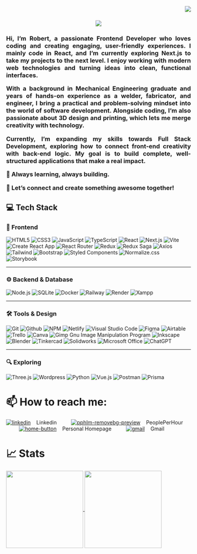 <img align="right" src="https://visitor-badge.laobi.icu/badge?page_id=RobFyd.RobFyd" />

<h1 align="center">
    <img src="https://readme-typing-svg.herokuapp.com/?font=Lato&pause=1000&color=f0f6fc&background=0d1117&size=45&center=true&vCenter=true&width=500&height=70&duration=2000&lines=Hi+There!+👋;+I'm+Robert+:);" />
</h1> 

<h3 align="justify">
    
Hi, I’m Robert, a passionate Frontend Developer who loves coding and creating engaging, user-friendly experiences. I mainly code in React, and I’m currently exploring Next.js to take my projects to the next level. I enjoy working with modern web technologies and turning ideas into clean, functional interfaces.
    
With a background in Mechanical Engineering graduate and years of hands-on experience as a welder, fabricator, and engineer, I bring a practical and problem-solving mindset into the world of software development. Alongside coding, I’m also passionate about 3D design and printing, which lets me merge creativity with technology.

Currently, I’m expanding my skills towards Full Stack Development, exploring how to connect front-end creativity with back-end logic. My goal is to build complete, well-structured applications that make a real impact.

🚀 Always learning, always building.

🤝 Let’s connect and create something awesome together!
</h3>

## 💻 Tech Stack

### 🎨 Frontend
![HTML5](https://img.shields.io/badge/html5-%23E34F26.svg?style=for-the-badge&logo=html5&logoColor=white)
![CSS3](https://img.shields.io/badge/css3-%231572B6.svg?style=for-the-badge&logo=css3&logoColor=white)
![JavaScript](https://img.shields.io/badge/javascript-%23323330.svg?style=for-the-badge&logo=javascript&logoColor=%23F7DF1E)
![TypeScript](https://img.shields.io/badge/TypeScript-007ACC?style=for-the-badge&logo=typescript&logoColor=white)
![React](https://img.shields.io/badge/react-%2320232a.svg?style=for-the-badge&logo=react&logoColor=%2361DAFB)
![Next.js](https://img.shields.io/badge/next%20js-000000?style=for-the-badge&logo=nextdotjs&logoColor=white)
![Vite](https://img.shields.io/badge/Vite-B73BFE?style=for-the-badge&logo=vite&logoColor=FFD62E)
![Create React App](https://img.shields.io/badge/Create%20React%20App-09D3AC.svg?style=for-the-badge&logo=Create-React-App&logoColor=white)
![React Router](https://img.shields.io/badge/React_Router-CA4245?style=for-the-badge&logo=react-router&logoColor=white)
![Redux](https://img.shields.io/badge/redux-%23593d88.svg?style=for-the-badge&logo=redux&logoColor=white)
![Redux Saga](https://img.shields.io/badge/Redux--Saga-999999.svg?style=for-the-badge&logo=Redux-Saga&logoColor=white)
![Axios](https://img.shields.io/badge/axios-671ddf?&style=for-the-badge&logo=axios&logoColor=white)
![Tailwind](https://img.shields.io/badge/Tailwind_CSS-38B2AC?style=for-the-badge&logo=tailwind-css&logoColor=white)
![Bootstrap](https://img.shields.io/badge/Bootstrap-563D7C?style=for-the-badge&logo=bootstrap&logoColor=white)
![Styled Components](https://img.shields.io/badge/styled--components-DB7093?style=for-the-badge&logo=styled-components&logoColor=white)
![Normalize.css](https://img.shields.io/badge/Normalize.css-E3695F.svg?style=for-the-badge&logo=normalizedotcss&logoColor=white)
![Storybook](https://img.shields.io/badge/storybook-FF4785?style=for-the-badge&logo=storybook&logoColor=white)

---

### ⚙️ Backend & Database
![Node.js](https://img.shields.io/badge/Node%20js-339933?style=for-the-badge&logo=nodedotjs&logoColor=white)
![SQLite](https://img.shields.io/badge/Sqlite-003B57?style=for-the-badge&logo=sqlite&logoColor=white)
![Docker](https://img.shields.io/badge/Docker-2CA5E0?style=for-the-badge&logo=docker&logoColor=white)
![Railway](https://img.shields.io/badge/Railway-131415?style=for-the-badge&logo=railway&logoColor=white)
![Render](https://img.shields.io/badge/Render-46E3B7?style=for-the-badge&logo=render&logoColor=white)
![Xampp](https://img.shields.io/badge/Xampp-F37623?style=for-the-badge&logo=xampp&logoColor=white)

---

### 🛠️ Tools & Design
![Git](https://img.shields.io/badge/Git-F05032.svg?style=for-the-badge&logo=Git&logoColor=white)
![Github](https://img.shields.io/badge/GitHub-181717.svg?style=for-the-badge&logo=GitHub&logoColor=white)
![NPM](https://img.shields.io/badge/NPM-%23000000.svg?style=for-the-badge&logo=npm&logoColor=white)
![Netlify](https://img.shields.io/badge/Netlify-00C7B7?style=for-the-badge&logo=netlify&logoColor=white)
![Visual Studio Code](https://img.shields.io/badge/Visual%20Studio%20Code-007ACC.svg?style=for-the-badge&logo=Visual-Studio-Code&logoColor=white)
![Figma](https://img.shields.io/badge/Figma-F24E1E.svg?style=for-the-badge&logo=Figma&logoColor=white)
![Airtable](https://img.shields.io/badge/Airtable-18BFFF?style=for-the-badge&logo=Airtable&logoColor=white)
![Trello](https://img.shields.io/badge/Trello-0052CC?style=for-the-badge&logo=trello&logoColor=white)
![Canva](https://img.shields.io/badge/Canva-%2300C4CC.svg?style=for-the-badge&logo=Canva&logoColor=white)
![Gimp Gnu Image Manipulation Program](https://img.shields.io/badge/Gimp-657D8B?style=for-the-badge&logo=gimp&logoColor=FFFFFF)
![Inkscape](https://img.shields.io/badge/Inkscape-000000?style=for-the-badge&logo=Inkscape&logoColor=white)
![Blender](https://img.shields.io/badge/blender-%23F5792A.svg?style=for-the-badge&logo=blender&logoColor=white)
![Tinkercad](https://img.shields.io/badge/tinkercad-1477D1?style=for-the-badge&logo=tinkercad&logoColor=white)
![Solidworks](https://img.shields.io/badge/solidworks-005386?style=for-the-badge&logo=dassaultsystemes&logoColor=white)
![Microsoft Office](https://img.shields.io/badge/Microsoft_Office-D83B01?style=for-the-badge&logo=microsoft-office&logoColor=white)
![ChatGPT](https://img.shields.io/badge/ChatGPT-74aa9c?style=for-the-badge&logo=openai&logoColor=white)

---

### 🔍 Exploring
![Three.js](https://img.shields.io/badge/ThreeJs-black?style=for-the-badge&logo=three.js&logoColor=white)
![Wordpress](https://img.shields.io/badge/Wordpress-21759B?style=for-the-badge&logo=wordpress&logoColor=white)
![Python](https://img.shields.io/badge/Python-FFD43B?style=for-the-badge&logo=python&logoColor=blue)
![Vue.js](https://img.shields.io/badge/Vue%20js-35495E?style=for-the-badge&logo=vuedotjs&logoColor=4FC08D)
![Postman](https://img.shields.io/badge/Postman-FF6C37?style=for-the-badge&logo=Postman&logoColor=white)
![Prisma](https://img.shields.io/badge/Prisma-3982CE?style=for-the-badge&logo=Prisma&logoColor=white)


# 📫 How to reach me:

[![linkedin](https://github.com/user-attachments/assets/21b270a5-e9f7-4ec6-a069-d01d3ce38cf7)](http://linkedin.com/in/robert-fydrych) &nbsp;&nbsp; Linkedin &nbsp;&nbsp;&nbsp;&nbsp;&nbsp;&nbsp;&nbsp;&nbsp;
[![pphIm-removebg-preview](https://github.com/user-attachments/assets/4038f674-af54-409e-9ce8-81c99658c1af)](http://pph.me/RobertFydrych) &nbsp;&nbsp;  PeoplePerHour &nbsp;&nbsp;&nbsp;&nbsp;&nbsp;&nbsp;&nbsp;&nbsp;
[![home-button](https://github.com/user-attachments/assets/d33fd147-3801-4285-9e06-d2e03cd616c0)](https://robfyd.github.io/Personal-Homepage/) &nbsp;&nbsp; Personal Homepage &nbsp;&nbsp;&nbsp;&nbsp;&nbsp;&nbsp;&nbsp;&nbsp;
[![gmail](https://github.com/user-attachments/assets/d8c36467-0e60-42f6-9e5f-98fff9c2080e)](mailto:fydrych.robert.w@gmail.com) &nbsp;&nbsp; Gmail

# 📈 Stats

<a href="https://github.com/anuraghazra/github-readme-stats">
  <img height=210 align="center" src="https://github-readme-stats.vercel.app/api?username=RobFyd&show_icons=true&theme=dracula&hide=issues&show=prs_merged_percentage&rank_icon=github" />
</a>
<a href="https://github.com/anuraghazra/github-readme-stats">
  <img height=210 align="center" src="https://github-readme-stats.vercel.app/api/top-langs/?username=RobFyd&layout=donut&exclude_repo=Fix-It-Fast,RobFyd.github.io&langs_count=10&theme=dracula" />
</a>

<!-- 
<picture>
  <source
    srcset="https://github-readme-stats.vercel.app/api?username=RobFyd&show_icons=true&theme=dracula&hide=issues&show=prs_merged_percentage&rank_icon=github"
    media="(prefers-color-scheme: dark)"
  />
  <source
    srcset="https://github-readme-stats.vercel.app/api?username=RobFyd&show_icons=true&hide=issues&show=prs_merged_percentage"
    media="(prefers-color-scheme: light), (prefers-color-scheme: no-preference)"
  />
  <img src="https://github-readme-stats.vercel.app/api?username=RobFyd&show_icons=true" />
</picture>

[![Top Langs](https://github-readme-stats.vercel.app/api/top-langs/?username=RobFyd&layout=donut&exclude_repo=Fix-It-Fast,RobFyd.github.io&langs_count=10&theme=dracula)](https://github.com/anuraghazra/github-readme-stats)

[Top Langs](https://github-readme-stats.vercel.app/api/top-langs/?username=RobFyd&exclude_repo=Fix-It-Fast,RobFyd.github.io&langs_count=10&layout=compact)

**RobFyd/RobFyd** is a ✨ _special_ ✨ repository because its `README.md` (this file) appears on your GitHub profile.

Here are some ideas to get you started:

- 🔭 I’m currently working on ...
- 🌱 I’m currently learning ...
- 👯 I’m looking to collaborate on ...
- 🤔 I’m looking for help with ...
- 💬 Ask me about ...
- 📫 How to reach me: ...
- 😄 Pronouns: ...
- ⚡ Fun fact: ...
-->

